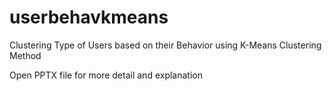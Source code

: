 # userbehavkmeans
Clustering Type of Users based on their Behavior using K-Means Clustering Method


Open PPTX file for more detail and explanation
